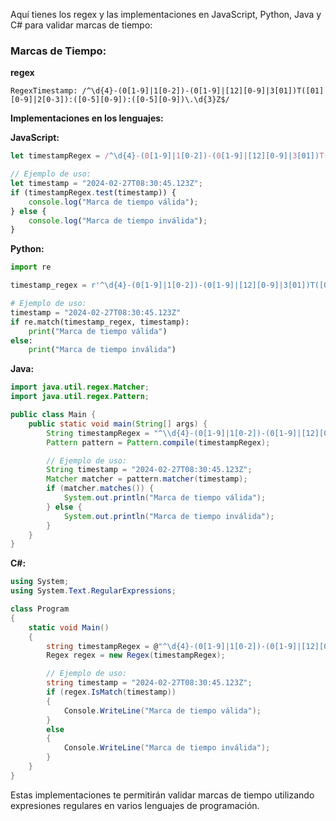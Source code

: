 Aquí tienes los regex y las implementaciones en JavaScript, Python, Java y C# para validar marcas de tiempo:

### Marcas de Tiempo:

**regex**
```regex
RegexTimestamp: /^\d{4}-(0[1-9]|1[0-2])-(0[1-9]|[12][0-9]|3[01])T([01][0-9]|2[0-3]):([0-5][0-9]):([0-5][0-9])\.\d{3}Z$/
```

**Implementaciones en los lenguajes:**

**JavaScript:**
```javascript
let timestampRegex = /^\d{4}-(0[1-9]|1[0-2])-(0[1-9]|[12][0-9]|3[01])T([01][0-9]|2[0-3]):([0-5][0-9]):([0-5][0-9])\.\d{3}Z$/;

// Ejemplo de uso:
let timestamp = "2024-02-27T08:30:45.123Z";
if (timestampRegex.test(timestamp)) {
    console.log("Marca de tiempo válida");
} else {
    console.log("Marca de tiempo inválida");
}
```

**Python:**
```python
import re

timestamp_regex = r'^\d{4}-(0[1-9]|1[0-2])-(0[1-9]|[12][0-9]|3[01])T([01][0-9]|2[0-3]):([0-5][0-9]):([0-5][0-9])\.\d{3}Z$'

# Ejemplo de uso:
timestamp = "2024-02-27T08:30:45.123Z"
if re.match(timestamp_regex, timestamp):
    print("Marca de tiempo válida")
else:
    print("Marca de tiempo inválida")
```

**Java:**
```java
import java.util.regex.Matcher;
import java.util.regex.Pattern;

public class Main {
    public static void main(String[] args) {
        String timestampRegex = "^\\d{4}-(0[1-9]|1[0-2])-(0[1-9]|[12][0-9]|3[01])T([01][0-9]|2[0-3]):([0-5][0-9]):([0-5][0-9])\\.\\d{3}Z$";
        Pattern pattern = Pattern.compile(timestampRegex);

        // Ejemplo de uso:
        String timestamp = "2024-02-27T08:30:45.123Z";
        Matcher matcher = pattern.matcher(timestamp);
        if (matcher.matches()) {
            System.out.println("Marca de tiempo válida");
        } else {
            System.out.println("Marca de tiempo inválida");
        }
    }
}
```

**C#:**
```csharp
using System;
using System.Text.RegularExpressions;

class Program
{
    static void Main()
    {
        string timestampRegex = @"^\d{4}-(0[1-9]|1[0-2])-(0[1-9]|[12][0-9]|3[01])T([01][0-9]|2[0-3]):([0-5][0-9]):([0-5][0-9])\.\d{3}Z$";
        Regex regex = new Regex(timestampRegex);

        // Ejemplo de uso:
        string timestamp = "2024-02-27T08:30:45.123Z";
        if (regex.IsMatch(timestamp))
        {
            Console.WriteLine("Marca de tiempo válida");
        }
        else
        {
            Console.WriteLine("Marca de tiempo inválida");
        }
    }
}
```

Estas implementaciones te permitirán validar marcas de tiempo utilizando expresiones regulares en varios lenguajes de programación.